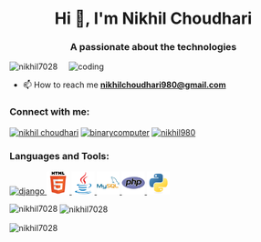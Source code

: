 

<h1 align="center">Hi 👋, I'm Nikhil Choudhari</h1>
<h3 align="center">A passionate about the technologies</h3>
<img align="right" alt='coding' width='400' src='https://camo.githubusercontent.com/2366b34bb903c09617990fb5fff4622f3e941349e846ddb7e73df872a9d21233/68747470733a2f2f63646e2e6472696262626c652e636f6d2f75736572732f3733303730332f73637265656e73686f74732f363538313234332f6176656e746f2e676966'>

<p align="left"> <img src="https://komarev.com/ghpvc/?username=nikhil7028&label=Profile%20views&color=0e75b6&style=flat" alt="nikhil7028" /> </p>

- 📫 How to reach me **nikhilchoudhari980@gmail.com**

<h3 align="left">Connect with me:</h3>
<p align="left">
<a href="https://www.linkedin.com/in/nikhilchoudhari/" target="blank"><img align="center" src="https://raw.githubusercontent.com/rahuldkjain/github-profile-readme-generator/master/src/images/icons/Social/linked-in-alt.svg" alt="nikhil choudhari" height="30" width="40" /></a>
<a href="https://www.youtube.com/@BinaryComputer01" target="blank"><img align="center" src="https://raw.githubusercontent.com/rahuldkjain/github-profile-readme-generator/master/src/images/icons/Social/youtube.svg" alt="binarycomputer" height="30" width="40" /></a>
<a href="https://www.leetcode.com/Nikhil_980" target="blank"><img align="center" src="https://raw.githubusercontent.com/rahuldkjain/github-profile-readme-generator/master/src/images/icons/Social/leet-code.svg" alt="nikhil980" height="30" width="40" /></a>
</p>

<h3 align="left">Languages and Tools:</h3>
<p align="left"> <a href="https://www.djangoproject.com/" target="_blank" rel="noreferrer"> <img src="https://cdn.worldvectorlogo.com/logos/django.svg" alt="django" width="40" height="40"/> </a> <a href="https://www.w3.org/html/" target="_blank" rel="noreferrer"> <img src="https://raw.githubusercontent.com/devicons/devicon/master/icons/html5/html5-original-wordmark.svg" alt="html5" width="40" height="40"/> </a> <a href="https://www.java.com" target="_blank" rel="noreferrer"> <img src="https://raw.githubusercontent.com/devicons/devicon/master/icons/java/java-original.svg" alt="java" width="40" height="40"/> </a> <a href="https://www.mysql.com/" target="_blank" rel="noreferrer"> <img src="https://raw.githubusercontent.com/devicons/devicon/master/icons/mysql/mysql-original-wordmark.svg" alt="mysql" width="40" height="40"/> </a> <a href="https://www.php.net" target="_blank" rel="noreferrer"> <img src="https://raw.githubusercontent.com/devicons/devicon/master/icons/php/php-original.svg" alt="php" width="40" height="40"/> </a> <a href="https://www.python.org" target="_blank" rel="noreferrer"> <img src="https://raw.githubusercontent.com/devicons/devicon/master/icons/python/python-original.svg" alt="python" width="40" height="40"/> </a> </p>

<p><img align="left" src="https://github-readme-stats.vercel.app/api/top-langs?username=nikhil7028&show_icons=true&locale=en&layout=compact" alt="nikhil7028" /></p>

<p>&nbsp;<img align="center" src="https://github-readme-stats.vercel.app/api?username=nikhil7028&show_icons=true&locale=en" alt="nikhil7028" /></p>

<p><img align="center" src="https://github-readme-streak-stats.herokuapp.com/?user=nikhil7028&" alt="nikhil7028" /></p>

